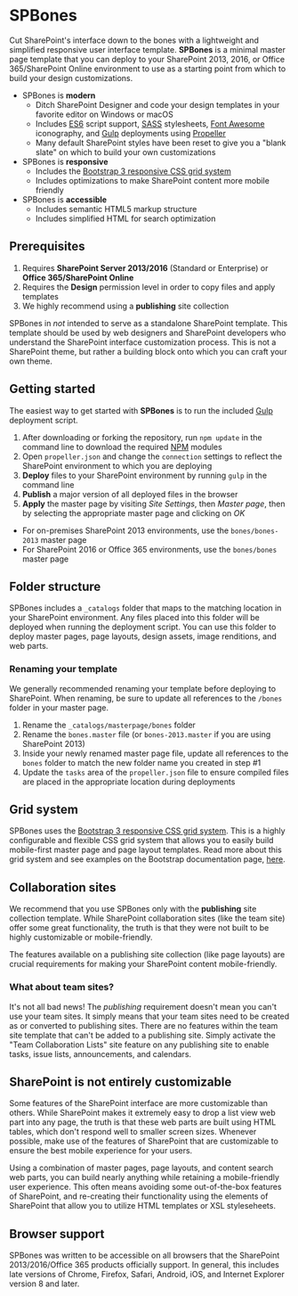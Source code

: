 # SPBones
Cut SharePoint's interface down to the bones with a lightweight and simplified responsive user interface template. **SPBones** is a minimal master page template that you can deploy to your SharePoint 2013, 2016, or Office 365/SharePoint Online environment to use as a starting point from which to build your design customizations.

- SPBones is **modern**
  - Ditch SharePoint Designer and code your design templates in your favorite editor on Windows or macOS
  - Includes [ES6](https://babeljs.io/docs/learn-es2015/) script support, [SASS](http://sass-lang.com/) stylesheets, [Font Awesome](http://fontawesome.io/) iconography, and [Gulp](http://gulpjs.com/) deployments using [Propeller](https://github.com/oldrivercreative/propeller)
  - Many default SharePoint styles have been reset to give you a "blank slate" on which to build your own customizations
- SPBones is **responsive**
  - Includes the [Bootstrap 3 responsive CSS grid system](http://getbootstrap.com/css/#grid)
  - Includes optimizations to make SharePoint content more mobile friendly
- SPBones is **accessible**
  - Includes semantic HTML5 markup structure
  - Includes simplified HTML for search optimization

## Prerequisites
1. Requires **SharePoint Server 2013/2016** (Standard or Enterprise) or **Office 365/SharePoint Online**
2. Requires the **Design** permission level in order to copy files and apply templates
3. We highly recommend using a **publishing** site collection

SPBones in *not* intended to serve as a standalone SharePoint template. This template should be used by web designers and SharePoint developers who understand the SharePoint interface customization process. This is not a SharePoint theme, but rather a building block onto which you can craft your own theme.

## Getting started
The easiest way to get started with **SPBones** is to run the included [Gulp](http://gulpjs.com/) deployment script.

1. After downloading or forking the repository, run `npm update` in the command line to download the required [NPM](https://www.npmjs.com/) modules
2. Open `propeller.json` and change the `connection` settings to reflect the SharePoint environment to which you are deploying
3. **Deploy** files to your SharePoint environment by running `gulp` in the command line
4. **Publish** a major version of all deployed files in the browser
3. **Apply** the master page by visiting *Site Settings*, then *Master page*, then by selecting the appropriate master page and clicking on *OK*
  - For on-premises SharePoint 2013 environments, use the `bones/bones-2013` master page
  - For SharePoint 2016 or Office 365 environments, use the `bones/bones` master page

## Folder structure
SPBones includes a `_catalogs` folder that maps to the matching location in your SharePoint environment. Any files placed into this folder will be deployed when running the deployment script. You can use this folder to deploy master pages, page layouts, design assets, image renditions, and web parts.

### Renaming your template
We generally recommended renaming your template before deploying to SharePoint. When renaming, be sure to update all references to the `/bones` folder in your master page.

1. Rename the `_catalogs/masterpage/bones` folder
2. Rename the `bones.master` file (or `bones-2013.master` if you are using SharePoint 2013)
3. Inside your newly renamed master page file, update all references to the `bones` folder to match the new folder name you created in step #1
4. Update the `tasks` area of the `propeller.json` file to ensure compiled files are placed in the appropriate location during deployments

## Grid system
SPBones uses the [Bootstrap 3 responsive CSS grid system](http://getbootstrap.com/css/#grid). This is a highly configurable and flexible CSS grid system that allows you to easily build mobile-first master page and page layout templates. Read more about this grid system and see examples on the Bootstrap documentation page, [here](http://getbootstrap.com/css/#grid).

## Collaboration sites
We recommend that you use SPBones only with the **publishing** site collection template. While SharePoint collaboration sites (like the team site) offer some great functionality, the truth is that they were not built to be highly customizable or mobile-friendly.

The features available on a publishing site collection (like page layouts) are crucial requirements for making your SharePoint content mobile-friendly.

### What about team sites?
It's not all bad news! The *publishing* requirement doesn't mean you can't use your team sites. It simply means that your team sites need to be created as or converted to publishing sites. There are no features within the team site template that can't be added to a publishing site. Simply activate the "Team Collaboration Lists" site feature on any publishing site to enable tasks, issue lists, announcements, and calendars.

## SharePoint is not entirely customizable
Some features of the SharePoint interface are more customizable than others. While SharePoint makes it extremely easy to drop a list view web part into any page, the truth is that these web parts are built using HTML tables, which don't respond well to smaller screen sizes. Whenever possible, make use of the features of SharePoint that are customizable to ensure the best mobile experience for your users.

Using a combination of master pages, page layouts, and content search web parts, you can build nearly anything while retaining a mobile-friendly user experience. This often means avoiding some out-of-the-box features of SharePoint, and re-creating their functionality using the elements of SharePoint that allow you to utilize HTML templates or XSL styleseheets.

## Browser support
SPBones was written to be accessible on all browsers that the SharePoint 2013/2016/Office 365 products officially support. In general, this includes late versions of Chrome, Firefox, Safari, Android, iOS, and Internet Explorer version 8 and later.
